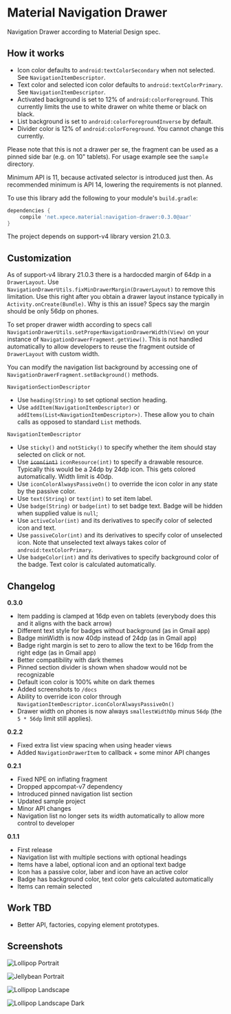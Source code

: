 Material Navigation Drawer
==========================

Navigation Drawer according to Material Design spec.

How it works
------------

 - Icon color defaults to `android:textColorSecondary` when not selected. See `NavigationItemDescriptor`.
 - Text color and selected icon color defaults to `android:textColorPrimary`. See `NavigationItemDescriptor`.
 - Activated background is set to 12% of `android:colorForeground`. This currently limits the use to white drawer on white theme or black on black.
 - List background is set to `android:colorForegroundInverse` by default.
 - Divider color is 12% of `android:colorForeground`. You cannot change this currently.

Please note that this is not a drawer per se, the fragment can be used as a pinned side bar (e.g. on 10" tablets). For usage example see the `sample `directory.

Minimum API is 11, because activated selector is introduced just then. As recommended minimum is API 14, lowering the requirements is not planned.

To use this library add the following to your module's `build.gradle`:
```groovy
dependencies {
    compile 'net.xpece.material:navigation-drawer:0.3.0@aar'
}
```

The project depends on support-v4 library version 21.0.3.

Customization
-------------

As of support-v4 library 21.0.3 there is a hardocded margin of 64dp in a `DrawerLayout`. Use `NavigationDrawerUtils.fixMinDrawerMargin(DrawerLayout)` to remove this limitation. Use this right after you obtain a drawer layout instance typically in `Activity.onCreate(Bundle)`. Why is this an issue? Specs say the margin should be only 56dp on phones.

To set proper drawer width according to specs call `NavigationDrawerUtils.setProperNavigationDrawerWidth(View)` on your instance of `NavigationDrawerFragment.getView()`. This is not handled automatically to allow developers to reuse the fragment outside of `DrawerLayout` with custom width.

You can modify the navigation list background by accessing one of `NavigationDrawerFragment.setBackground()` methods.

`NavigationSectionDescriptor`

 - Use `heading(String)` to set optional section heading.
 - Use `addItem(NavigationItemDescriptor)` or `addItems(List<NavigationItemDescriptor>)`. These allow you to chain calls as opposed to standard `List` methods.
 
`NavigationItemDescriptor`

- Use `sticky()` and `notSticky()` to specify whether the item should stay selected on click or not.
- Use ~~`icon(int)`~~ `iconResource(int)` to specify a drawable resource. Typically this would be a 24dp by 24dp icon. This gets colored automatically. Width limit is 40dp.
- Use `iconColorAlwaysPassiveOn()` to override the icon color in any state by the passive color.
- Use `text(String)` or `text(int)` to set item label.
- Use `badge(String)` or `badge(int)` to set badge text. Badge will be hidden when supplied value is `null`;
- Use `activeColor(int)` and its derivatives to specify color of selected icon and text.
- Use `passiveColor(int)` and its derivatives to specify color of unselected icon. Note that unselected text always takes color of `android:textColorPrimary`.
- Use `badgeColor(int)` and its derivatives to specify background color of the badge. Text color is calculated automatically.
 
Changelog
---------

**0.3.0**
- Item padding is clamped at 16dp even on tablets (everybody does this and it aligns with the back arrow)
- Different text style for badges without background (as in Gmail app)
- Badge minWidth is now 40dp instead of 24dp (as in Gmail app)
- Badge right margin is set to zero to allow the text to be 16dp from the right edge (as in Gmail app)
- Better compatibility with dark themes
 - Pinned section divider is shown when shadow would not be recognizable
 - Default icon color is 100% white on dark themes
 - Added screenshots to `/docs`
- Ability to override icon color through `NavigationItemDescriptor.iconColorAlwaysPassiveOn()`
- Drawer width on phones is now always `smallestWidthDp` minus `56dp` (the `5 * 56dp` limit still applies).

**0.2.2**

- Fixed extra list view spacing when using header views
- Added `NavigationDrawerItem` to callback + some minor API changes
 
**0.2.1**

- Fixed NPE on inflating fragment
- Dropped appcompat-v7 dependency
- Introduced pinned navigation list section
- Updated sample project
- Minor API changes
- Navigation list no longer sets its width automatically to allow more control to developer
 
**0.1.1**

- First release
- Navigation list with multiple sections with optional headings
- Items have a label, optional icon and an optional text badge
- Icon has a passive color, laber and icon have an active color
- Badge has background color, text color gets calculated automatically
- Items can remain selected

Work TBD
--------

 - Better API, factories, copying element prototypes.

Screenshots
-----------

![Lollipop Portrait](./docs/device-2015-01-03-0.3.0-v21-port.png)

![Jellybean Portrait](./docs/device-2015-01-03-0.3.0-v16-port.png)

![Lollipop Landscape](./docs/device-2015-01-03-0.3.0-v21-land.png)

![Lollipop Landscape Dark](./docs/device-2015-01-03-0.3.0-v21-land-black.png)
